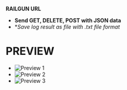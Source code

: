 **RAILGUN URL**

* **Send GET, DELETE, POST with JSON data**
* **Save log result as file with *.txt file format**

# PREVIEW

* ![Preview 1](/source/preview/1.png)
* ![Preview 2](/source/preview/2.png)
* ![Preview 3](/source/preview/3.png)
